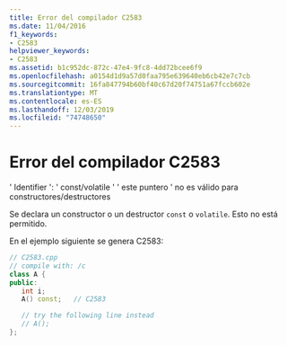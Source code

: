 ```yaml
---
title: Error del compilador C2583
ms.date: 11/04/2016
f1_keywords:
- C2583
helpviewer_keywords:
- C2583
ms.assetid: b1c952dc-872c-47e4-9fc8-4dd72bcee6f9
ms.openlocfilehash: a0154d1d9a57d0faa795e639640eb6cb42e7c7cb
ms.sourcegitcommit: 16fa847794b60bf40c67d20f74751a67fccb602e
ms.translationtype: MT
ms.contentlocale: es-ES
ms.lasthandoff: 12/03/2019
ms.locfileid: "74748650"
---
```

# <a name="compiler-error-c2583"></a>Error del compilador C2583

' Identifier ': ' const/volatile ' ' este puntero ' no es válido para constructores/destructores

Se declara un constructor o un destructor `const` o `volatile`. Esto no está permitido.

En el ejemplo siguiente se genera C2583:

```cpp
// C2583.cpp
// compile with: /c
class A {
public:
   int i;
   A() const;   // C2583

   // try the following line instead
   // A();
};
```
